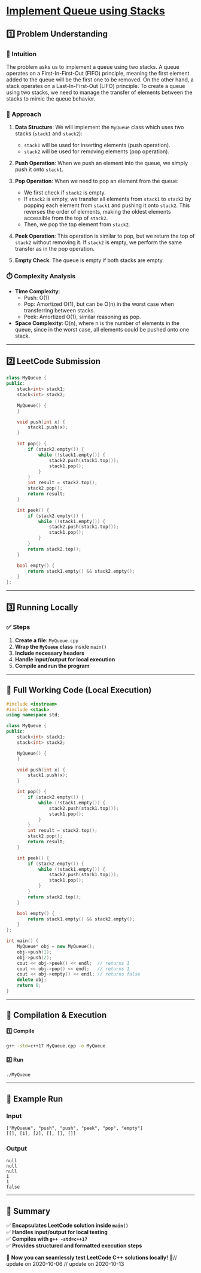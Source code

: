 # **[Implement Queue using Stacks](https://leetcode.com/problems/implement-queue-using-stacks/description/)**  

## **1️⃣ Problem Understanding**  
### **📌 Intuition**  
The problem asks us to implement a queue using two stacks. A queue operates on a First-In-First-Out (FIFO) principle, meaning the first element added to the queue will be the first one to be removed. On the other hand, a stack operates on a Last-In-First-Out (LIFO) principle. To create a queue using two stacks, we need to manage the transfer of elements between the stacks to mimic the queue behavior.

### **🚀 Approach**  
1. **Data Structure**: We will implement the `MyQueue` class which uses two stacks (`stack1` and `stack2`):
   - `stack1` will be used for inserting elements (push operation).
   - `stack2` will be used for removing elements (pop operation).

2. **Push Operation**: When we push an element into the queue, we simply push it onto `stack1`.

3. **Pop Operation**: When we need to pop an element from the queue:
   - We first check if `stack2` is empty. 
   - If `stack2` is empty, we transfer all elements from `stack1` to `stack2` by popping each element from `stack1` and pushing it onto `stack2`. This reverses the order of elements, making the oldest elements accessible from the top of `stack2`.
   - Then, we pop the top element from `stack2`.

4. **Peek Operation**: This operation is similar to pop, but we return the top of `stack2` without removing it. If `stack2` is empty, we perform the same transfer as in the pop operation.

5. **Empty Check**: The queue is empty if both stacks are empty.

### **⏱️ Complexity Analysis**  
- **Time Complexity**: 
  - Push: O(1)
  - Pop: Amortized O(1), but can be O(n) in the worst case when transferring between stacks.
  - Peek: Amortized O(1), similar reasoning as pop.
- **Space Complexity**: O(n), where n is the number of elements in the queue, since in the worst case, all elements could be pushed onto one stack.

---  

## **2️⃣ LeetCode Submission**  
```cpp
class MyQueue {
public:
    stack<int> stack1;
    stack<int> stack2;

    MyQueue() {
    }

    void push(int x) {
        stack1.push(x);
    }

    int pop() {
        if (stack2.empty()) {
            while (!stack1.empty()) {
                stack2.push(stack1.top());
                stack1.pop();
            }
        }
        int result = stack2.top();
        stack2.pop();
        return result;
    }

    int peek() {
        if (stack2.empty()) {
            while (!stack1.empty()) {
                stack2.push(stack1.top());
                stack1.pop();
            }
        }
        return stack2.top();
    }

    bool empty() {
        return stack1.empty() && stack2.empty();
    }
};
```  

---  

## **3️⃣ Running Locally**  
### **✅ Steps**  
1. **Create a file**: `MyQueue.cpp`  
2. **Wrap the `MyQueue` class** inside `main()`  
3. **Include necessary headers**  
4. **Handle input/output for local execution**  
5. **Compile and run the program**  

---  

## **📝 Full Working Code (Local Execution)**  
```cpp
#include <iostream>
#include <stack>
using namespace std;

class MyQueue {
public:
    stack<int> stack1;
    stack<int> stack2;

    MyQueue() {
    }

    void push(int x) {
        stack1.push(x);
    }

    int pop() {
        if (stack2.empty()) {
            while (!stack1.empty()) {
                stack2.push(stack1.top());
                stack1.pop();
            }
        }
        int result = stack2.top();
        stack2.pop();
        return result;
    }

    int peek() {
        if (stack2.empty()) {
            while (!stack1.empty()) {
                stack2.push(stack1.top());
                stack1.pop();
            }
        }
        return stack2.top();
    }

    bool empty() {
        return stack1.empty() && stack2.empty();
    }
};

int main() {
    MyQueue* obj = new MyQueue();
    obj->push(1);
    obj->push(2);
    cout << obj->peek() << endl;  // returns 1
    cout << obj->pop() << endl;   // returns 1
    cout << obj->empty() << endl; // returns false
    delete obj;
    return 0;
}
```  

---  

## **🔧 Compilation & Execution**  
#### **1️⃣ Compile**  
```bash
g++ -std=c++17 MyQueue.cpp -o MyQueue
```  

#### **2️⃣ Run**  
```bash
./MyQueue
```  

---  

## **🎯 Example Run**  
### **Input**  
```
["MyQueue", "push", "push", "peek", "pop", "empty"]
[[], [1], [2], [], [], []]
```  
### **Output**  
```
null
null
null
1
1
false
```  

---  

## **📌 Summary**  
✅ **Encapsulates LeetCode solution inside `main()`**  
✅ **Handles input/output for local testing**  
✅ **Compiles with `g++ -std=c++17`**  
✅ **Provides structured and formatted execution steps**  

🚀 **Now you can seamlessly test LeetCode C++ solutions locally!** 🚀// update on 2020-10-06
// update on 2020-10-13
